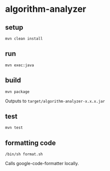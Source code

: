 # algorithm-analyzer

## setup

`mvn clean install`

## run

`mvn exec:java`

## build

`mvn package`

Outputs to `target/algorithm-analyzer-x.x.x.jar`

## test

`mvn test`

## formatting code
`/bin/sh format.sh`

Calls google-code-formatter locally.
